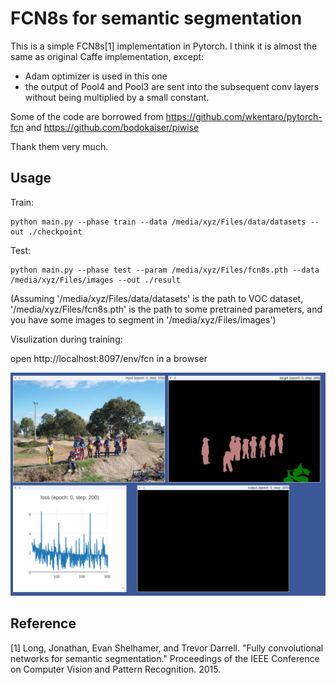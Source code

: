 # FCN8s for semantic segmentation

This is a simple FCN8s[1] implementation in Pytorch. I think it is almost the same as original Caffe implementation, except:

* Adam optimizer is used in this one
* the output of Pool4 and Pool3 are sent into the subsequent conv layers without being multiplied by a small constant. 

Some of the code are borrowed from https://github.com/wkentaro/pytorch-fcn
and https://github.com/bodokaiser/piwise

Thank them very much. 


## Usage
Train:
	
	python main.py --phase train --data /media/xyz/Files/data/datasets --out ./checkpoint 
	
Test:
	
	python main.py --phase test --param /media/xyz/Files/fcn8s.pth --data /media/xyz/Files/images --out ./result 
	
(Assuming '/media/xyz/Files/data/datasets' is the path to VOC dataset, '/media/xyz/Files/fcn8s.pth' is the path to some pretrained parameters, and you have some images to segment in '/media/xyz/Files/images')

Visulization during training:

open http://localhost:8097/env/fcn in a browser 

![visdom](./visulization.png)



## Reference
[1] Long, Jonathan, Evan Shelhamer, and Trevor Darrell. "Fully convolutional networks for semantic segmentation." Proceedings of the IEEE Conference on Computer Vision and Pattern Recognition. 2015.



